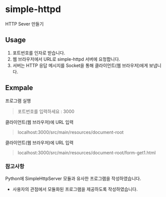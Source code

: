 # simple-httpd
HTTP Sever 만들기

## Usage
1. 포트번호를 인자로 받습니다.
2. 웹 브라우저에서 URL로 simple-httpd 서버에 요청합니다.
2. 서버는 HTTP 응답 메시지를 Socket을 통해 클라이언트(웹 브라우저)에게 보냅니다.

## Exmpale
프로그램 실행
> 포트번호를 입력하세요 : 3000

클라이언트(웹 브라우저)에 URL 입력
> localhost:3000/src/main/resources/document-root

클라이언트(웹 브라우저)에 URL 입력
> localhost:3000/src/main/resources/document-root/form-get1.html

### 참고사항
Python에 SimpleHttpServer 모듈과 유사한 프로그램을 작성하였습니다.
- 사용자의 관점에서 모듈화된 프로그램을 제공하도록 작성하였습니다.
